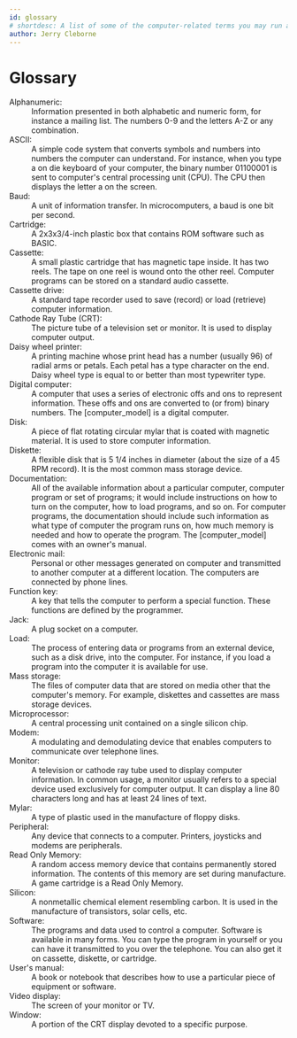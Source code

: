 ```yaml
---
id: glossary
# shortdesc: A list of some of the computer-related terms you may run across while operating the [computer_model] computer.
author: Jerry Cleborne
---
```


# Glossary

<dl>
<dt>Alphanumeric:</dt><dd>Information presented in both alphabetic and numeric form, for instance a mailing list. The numbers 0-9 and the letters A-Z or any combination.</dd>

<dt>ASCII:</dt><dd>A simple code system that converts symbols and numbers into numbers the computer can understand. For instance, when you type a on die keyboard of your computer, the binary number 01100001 is sent to computer's central processing unit (CPU). The CPU then displays the letter a on the screen.</dd>

<dt>Baud:</dt><dd>A unit of information transfer. In microcomputers, a baud is one bit per second.</dd>

<dt>Cartridge:</dt><dd>A 2x3x3/4-inch plastic box that contains ROM software such as BASIC.</dd>

<dt>Cassette:</dt><dd>A small plastic cartridge that has magnetic tape inside. It has two reels. The tape on one reel is wound onto the other reel. Computer programs can be stored on a standard audio cassette.</dd>

<dt>Cassette drive:</dt><dd>A standard tape recorder used to save (record) or load (retrieve) computer information.</dd>

<dt>Cathode Ray Tube (CRT):</dt><dd>The picture tube of a television set or monitor. It is used to display computer output.</dd>

<dt>Daisy wheel printer:</dt><dd>A printing machine whose print head has a number (usually 96) of radial arms or petals. Each petal has a type character on the end. Daisy wheel type is equal to or better than most typewriter type.</dd>

<dt>Digital computer:</dt><dd>A computer that uses a series of electronic offs and ons to represent information. These offs and ons are converted to (or from) binary numbers. The [computer_model] is a digital computer.</dd>

<dt>Disk:</dt><dd>A piece of flat rotating circular mylar that is coated with magnetic material. It is used to store computer information.</dd>

<dt>Diskette:</dt><dd>A flexible disk that is 5 1/4 inches in diameter (about the size of a 45 RPM record). It is the most common mass storage device.</dd>

<dt>Documentation:</dt><dd>All of the available information about a particular computer, computer program or set of programs; it would include instructions on how to turn on the computer, how to load programs, and so on. For computer programs, the documentation should include such information as what type of computer the program runs on, how much memory is needed and how to operate the program. The [computer_model] comes with an owner's manual.</dd>  

<dt>Electronic mail:</dt><dd>Personal or other messages generated on computer and transmitted to another computer at a different location. The computers are connected by phone lines.</dd>

<dt>Function key:</dt><dd>A key that tells the computer to perform a special function. These functions are defined by the programmer.</dd>

<dt>Jack:</dt><dd>A plug socket on a computer.</dd>

<dt>Load:</dt><dd>The process of entering data or programs from an external device, such as a disk drive, into the computer. For instance, if you load a program into the computer it is available for use.</dd>

<dt>Mass storage:</dt><dd>The files of computer data that are stored on media other that the computer's memory. For example, diskettes and cassettes are mass storage devices.</dd>

<dt>Microprocessor:</dt><dd>A central processing unit contained on a single silicon chip.</dd>

<dt>Modem:</dt><dd>A modulating and demodulating device that enables computers to communicate over telephone lines.</dd>

<dt>Monitor:</dt><dd>A television or cathode ray tube used to display computer information. In common usage, a monitor usually refers to a special device used exclusively for computer output. It can display a line 80 characters long and has at least 24 lines of text.</dd>

<dt>Mylar:</dt><dd>A type of plastic used in the manufacture of floppy disks.</dd>

<dt>Peripheral:</dt><dd>Any device that connects to a computer. Printers, joysticks and modems are peripherals.</dd>

<dt>Read Only Memory:</dt><dd>A random access memory device that contains permanently stored information. The contents of this memory are set during manufacture. A game cartridge is a Read Only Memory.</dd>

<dt>Silicon:</dt><dd>A nonmetallic chemical element resembling carbon. It is used in the manufacture of transistors, solar cells, etc.</dd>

<dt>Software:</dt><dd>The programs and data used to control a computer. Software is available in many forms. You can type the program in yourself or you can have it transmitted to you over the telephone. You can also get it on cassette, diskette, or cartridge.</dd>

<dt>User's manual:</dt><dd>A book or notebook that describes how to use a particular piece of equipment or software.</dd>

<dt>Video display:</dt><dd>The screen of your monitor or TV.</dd>

<dt>Window:</dt><dd>A portion of the CRT display devoted to a specific purpose.</dd>
</dl>

<!-- Definitions derived from: Things To Do with your TRS-80 Model 100 Computer by Willis, Jerry; Miller, Merl; Maddux, Cleborne D. -->
<!-- Available from Archive.org at: https://archive.org/details/ThingsToDoWithYourTrs80Model100Computer -->
